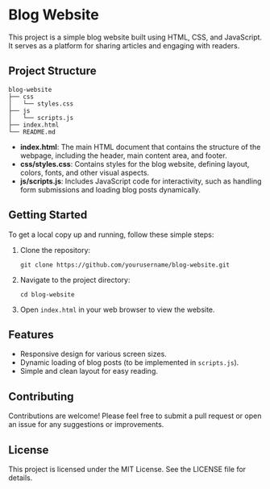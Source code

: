 # Blog Website

This project is a simple blog website built using HTML, CSS, and JavaScript. It serves as a platform for sharing articles and engaging with readers.

## Project Structure

```
blog-website
├── css
│   └── styles.css
├── js
│   └── scripts.js
├── index.html
└── README.md
```

- **index.html**: The main HTML document that contains the structure of the webpage, including the header, main content area, and footer.
- **css/styles.css**: Contains styles for the blog website, defining layout, colors, fonts, and other visual aspects.
- **js/scripts.js**: Includes JavaScript code for interactivity, such as handling form submissions and loading blog posts dynamically.

## Getting Started

To get a local copy up and running, follow these simple steps:

1. Clone the repository:
   ```
   git clone https://github.com/yourusername/blog-website.git
   ```

2. Navigate to the project directory:
   ```
   cd blog-website
   ```

3. Open `index.html` in your web browser to view the website.

## Features

- Responsive design for various screen sizes.
- Dynamic loading of blog posts (to be implemented in `scripts.js`).
- Simple and clean layout for easy reading.

## Contributing

Contributions are welcome! Please feel free to submit a pull request or open an issue for any suggestions or improvements.

## License

This project is licensed under the MIT License. See the LICENSE file for details.